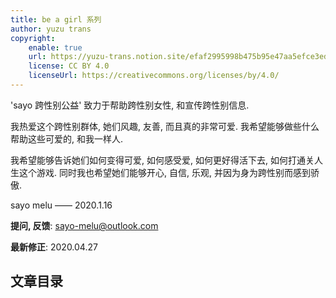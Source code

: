 ```yaml
---
title: be a girl 系列
author: yuzu trans
copyright:
    enable: true
    url: https://yuzu-trans.notion.site/efaf2995998b475b95e47aa5efce3edc
    license: CC BY 4.0
    licenseUrl: https://creativecommons.org/licenses/by/4.0/
---
```


'sayo 跨性别公益' 致力于帮助跨性别女性, 和宣传跨性别信息.

我热爱这个跨性别群体, 她们风趣, 友善, 而且真的非常可爱. 我希望能够做些什么帮助这些可爱的, 和我一样人.

我希望能够告诉她们如何变得可爱, 如何感受爱, 如何更好得活下去, 如何打通关人生这个游戏. 同时我也希望她们能够开心, 自信, 乐观, 并因为身为跨性别而感到骄傲.

sayo melu —— 2020.1.16

**提问, 反馈**: <sayo-melu@outlook.com>

**最新修正**: 2020.04.27

## 文章目录

<ArticlesMenu />
